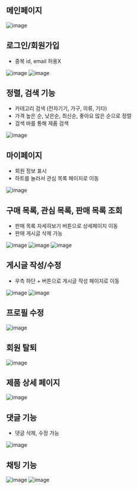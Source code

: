## 메인페이지
![image](https://github.com/user-attachments/assets/278b4147-db3c-476f-a534-fcd07194f2f9)

## 로그인/회원가입
- 중복 id, email 허용X

![image](https://github.com/user-attachments/assets/8db15528-156c-44e7-860c-63757e68f7ce)
![image](https://github.com/user-attachments/assets/a104f83f-bbb4-44dd-b064-480337131454)

## 정렬, 검색 기능
- 카테고리 검색 (전자기기, 가구, 의류, 기타)
- 가격 높은 순, 낮은순, 최신순, 좋아요 많은 순으로 정렬
- 검색 바를 통해 제품 검색

![image](https://github.com/user-attachments/assets/06b5391e-99b6-46c1-8f63-ae278f010eb8)

## 마이페이지
- 회원 정보 표시
- 하트를 눌러서 관심 목록 페이지로 이동

![image](https://github.com/user-attachments/assets/5384953e-aec8-4be6-8ded-8967bad42ba8)

## 구매 목록, 관심 목록, 판매 목록 조회
- 판매 목록 자세히보기 버튼으로 상세페이지 이동
- 판매 게시글 삭제 가능

![image](https://github.com/user-attachments/assets/d8924c1e-2d2f-4460-bb4b-34ce2344ecff)
![image](https://github.com/user-attachments/assets/8c3e3d5a-99b1-48af-8f8c-46b107990bb1)
![image](https://github.com/user-attachments/assets/6e637389-1392-4d4f-84fa-478ced0859fd)

## 게시글 작성/수정
- 우측 하단 + 버튼으로 게시글 작성 페이지로 이동

![image](https://github.com/user-attachments/assets/7e0fa74e-56f2-4581-a4df-e6de6c5bb57a)
![image](https://github.com/user-attachments/assets/5c1eed79-90a3-468c-82e7-35f1bfa72362)

## 프로필 수정
![image](https://github.com/user-attachments/assets/6b20dafe-f5ff-4c70-801a-c7cb4992e424)

## 회원 탈퇴
![image](https://github.com/user-attachments/assets/af568ec7-bfd7-44f2-a8c1-8268cdc1c0f5)

## 제품 상세 페이지
![image](https://github.com/user-attachments/assets/a387ccc4-ca92-4893-810a-720eeb589d33)

## 댓글 기능
- 댓글 삭제, 수정 가능

![image](https://github.com/user-attachments/assets/7a26def7-8452-4e27-89b4-d05f907dfb3f)

## 채팅 기능
![image](https://github.com/user-attachments/assets/099572e2-12b0-42e2-a851-70990bb7aac3)
![image](https://github.com/user-attachments/assets/fe5a98c9-64e9-4657-9459-6c8130298664)
